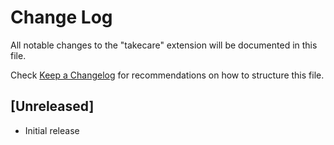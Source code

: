 # Change Log

All notable changes to the "takecare" extension will be documented in this file.

Check [Keep a Changelog](http://keepachangelog.com/) for recommendations on how to structure this file.

## [Unreleased]

- Initial release